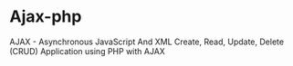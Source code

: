 # Ajax-php

AJAX	-	Asynchronous JavaScript And XML
Create, Read, Update, Delete (CRUD) Application using PHP with AJAX

